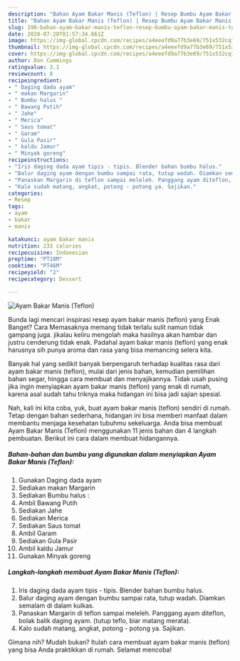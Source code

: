 ```yaml
---
description: "Bahan Ayam Bakar Manis (Teflon) | Resep Bumbu Ayam Bakar Manis (Teflon) Yang Enak Dan Mudah"
title: "Bahan Ayam Bakar Manis (Teflon) | Resep Bumbu Ayam Bakar Manis (Teflon) Yang Enak Dan Mudah"
slug: 190-bahan-ayam-bakar-manis-teflon-resep-bumbu-ayam-bakar-manis-teflon-yang-enak-dan-mudah
date: 2020-07-28T01:57:34.661Z
image: https://img-global.cpcdn.com/recipes/a4eeefd9a77b3e69/751x532cq70/ayam-bakar-manis-teflon-foto-resep-utama.jpg
thumbnail: https://img-global.cpcdn.com/recipes/a4eeefd9a77b3e69/751x532cq70/ayam-bakar-manis-teflon-foto-resep-utama.jpg
cover: https://img-global.cpcdn.com/recipes/a4eeefd9a77b3e69/751x532cq70/ayam-bakar-manis-teflon-foto-resep-utama.jpg
author: Don Cummings
ratingvalue: 3.1
reviewcount: 8
recipeingredient:
- " Daging dada ayam"
- " makan Margarin"
- " Bumbu halus "
- " Bawang Putih"
- " Jahe"
- " Merica"
- " Saus tomat"
- " Garam"
- " Gula Pasir"
- " kaldu Jamur"
- " Minyak goreng"
recipeinstructions:
- "Iris daging dada ayam tipis - tipis. Blender bahan bumbu halus."
- "Balur daging ayam dengan bumbu sampai rata, tutup wadah. Diamkan semalam di dalam kulkas."
- "Panaskan Margarin di teflon sampai meleleh. Panggang ayam diteflon, bolak balik daging ayam. (tutup teflo, biar matang merata)."
- "Kalo sudah matang, angkat, potong - potong ya. Sajikan."
categories:
- Resep
tags:
- ayam
- bakar
- manis

katakunci: ayam bakar manis 
nutrition: 233 calories
recipecuisine: Indonesian
preptime: "PT18M"
cooktime: "PT46M"
recipeyield: "2"
recipecategory: Dessert

---
```



![Ayam Bakar Manis (Teflon)](https://img-global.cpcdn.com/recipes/a4eeefd9a77b3e69/751x532cq70/ayam-bakar-manis-teflon-foto-resep-utama.jpg)

Bunda lagi mencari inspirasi resep ayam bakar manis (teflon) yang Enak Banget? Cara Memasaknya memang tidak terlalu sulit namun tidak gampang juga. jikalau keliru mengolah maka hasilnya akan hambar dan justru cenderung tidak enak. Padahal ayam bakar manis (teflon) yang enak harusnya sih punya aroma dan rasa yang bisa memancing selera kita.

Banyak hal yang sedikit banyak berpengaruh terhadap kualitas rasa dari ayam bakar manis (teflon), mulai dari jenis bahan, kemudian pemilihan bahan segar, hingga cara membuat dan menyajikannya. Tidak usah pusing jika ingin menyiapkan ayam bakar manis (teflon) yang enak di rumah, karena asal sudah tahu triknya maka hidangan ini bisa jadi sajian spesial.




Nah, kali ini kita coba, yuk, buat ayam bakar manis (teflon) sendiri di rumah. Tetap dengan bahan sederhana, hidangan ini bisa memberi manfaat dalam membantu menjaga kesehatan tubuhmu sekeluarga. Anda bisa membuat Ayam Bakar Manis (Teflon) menggunakan 11 jenis bahan dan 4 langkah pembuatan. Berikut ini cara dalam membuat hidangannya.

<!--inarticleads1-->

##### Bahan-bahan dan bumbu yang digunakan dalam menyiapkan Ayam Bakar Manis (Teflon):

1. Gunakan  Daging dada ayam
1. Sediakan  makan Margarin
1. Sediakan  Bumbu halus :
1. Ambil  Bawang Putih
1. Sediakan  Jahe
1. Sediakan  Merica
1. Sediakan  Saus tomat
1. Ambil  Garam
1. Sediakan  Gula Pasir
1. Ambil  kaldu Jamur
1. Gunakan  Minyak goreng




<!--inarticleads2-->

##### Langkah-langkah membuat Ayam Bakar Manis (Teflon):

1. Iris daging dada ayam tipis - tipis. Blender bahan bumbu halus.
1. Balur daging ayam dengan bumbu sampai rata, tutup wadah. Diamkan semalam di dalam kulkas.
1. Panaskan Margarin di teflon sampai meleleh. Panggang ayam diteflon, bolak balik daging ayam. (tutup teflo, biar matang merata).
1. Kalo sudah matang, angkat, potong - potong ya. Sajikan.




Gimana nih? Mudah bukan? Itulah cara membuat ayam bakar manis (teflon) yang bisa Anda praktikkan di rumah. Selamat mencoba!
